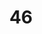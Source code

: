 ---
title: "46"
imageurl: "../src/content/assets/46.webp"
dwnurl: "https://imgs1.thamizhnation.org/46.jpg"
tags: ['thalaivar']
---
